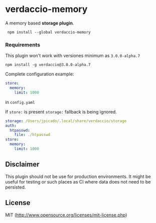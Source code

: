 # verdaccio-memory

A memory based **storage plugin**.

```
 npm install --global verdaccio-memory
```

### Requirements

This plugin won't work with versiones minimum as `3.0.0-alpha.7`

```
npm install -g verdaccio@3.0.0-alpha.7
```

Complete configuration example:

```yaml
store:
  memory:
    limit: 1000
```

in `config.yaml`

If `store:` is present `storage:` fallback is being ignored.

```yaml
storage: /Users/jpicado/.local/share/verdaccio/storage
auth:
  htpasswd:
    file: ./htpasswd
store:
  memory:
    limit: 1000
```

## Disclaimer

This plugin should not be use for production environments. It might be useful for testing or such places as CI where data does not need to be persisted.

## License

MIT (http://www.opensource.org/licenses/mit-license.php)